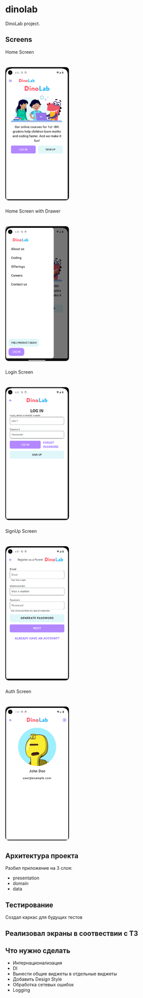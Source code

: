 # dinolab

DinoLab project.

## Screens
Home Screen
<h1>
  <img src="https://github.com/hunter350/dinolab/blob/master/screenshots/home.PNG" alt="Image" width="200" style="border-radius: 10px;"> </img>
</h1>

Home Screen with Drawer
<h1>
  <img src="https://github.com/hunter350/dinolab/blob/master/screenshots/home_drawer.PNG" alt="Image" width="200" style="border-radius: 10px;"> </img>
</h1>

Login Screen
<h1>
  <img src="https://github.com/hunter350/dinolab/blob/master/screenshots/login.PNG" alt="Image" width="200" style="border-radius: 10px;"> </img>
</h1>

SignUp Screen
<h1>
  <img src="https://github.com/hunter350/dinolab/blob/master/screenshots/sign_up.PNG" alt="Image" width="200" style="border-radius: 10px;"> </img>
</h1>

Auth Screen
<h1>
  <img src="https://github.com/hunter350/dinolab/blob/master/screenshots/avatar.PNG" alt="Image" width="200" style="border-radius: 10px;"> </img>
</h1>

## Архитектура проекта
Разбил приложение на 3 слоя:
- presentation
- domain
- data

## Тестирование
Создал каркас для будущих тестов

## Реализовал экраны в соотвествии с ТЗ

## Что нужно сделать
- Интернационализация
- DI
- Вынести общие виджеты в отдельные виджеты
- Добавить Design Style
- Обработка сетевых ошибок
- Logging



